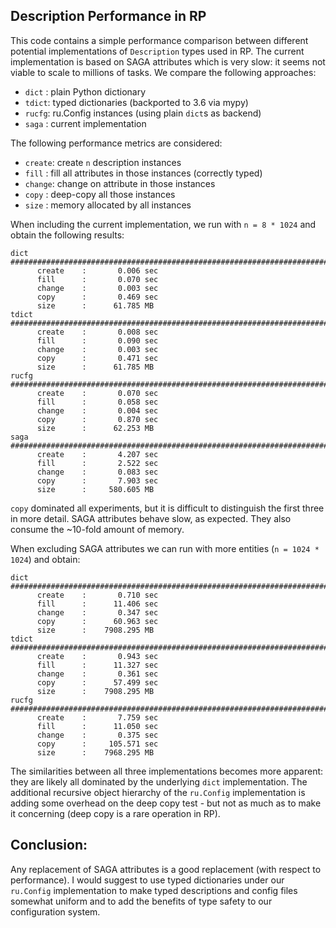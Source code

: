 
Description Performance in RP
-----------------------------

This code contains a simple performance comparison between different potential
implementations of `Description` types used in RP.  The current implementation
is based on SAGA attributes which is very slow: it seems not viable to scale to
millions of tasks.  We compare the following approaches:

  - `dict` : plain Python dictionary
  - `tdict`: typed dictionaries (backported to 3.6 via mypy)
  - `rucfg`: ru.Config instances (using plain `dict`s as backend)
  - `saga` : current implementation

The following performance metrics are considered:

  - `create`: create `n` description instances
  - `fill`  : fill all attributes in those instances (correctly typed)
  - `change`: change on attribute in those instances
  - `copy`  : deep-copy all those instances
  - `size`  : memory allocated by all instances

When including the current implementation, we run with `n = 8 * 1024` and obtain
the following results:

```
dict  ##########################################################################
      create    :       0.006 sec
      fill      :       0.070 sec
      change    :       0.003 sec
      copy      :       0.469 sec
      size      :      61.785 MB
tdict ##########################################################################
      create    :       0.008 sec
      fill      :       0.090 sec
      change    :       0.003 sec
      copy      :       0.471 sec
      size      :      61.785 MB
rucfg ##########################################################################
      create    :       0.070 sec
      fill      :       0.058 sec
      change    :       0.004 sec
      copy      :       0.870 sec
      size      :      62.253 MB
saga  ##########################################################################
      create    :       4.207 sec
      fill      :       2.522 sec
      change    :       0.083 sec
      copy      :       7.903 sec
      size      :     580.605 MB
```

`copy` dominated all experiments, but it is difficult to distinguish the first
three in more detail.  SAGA attributes behave slow, as expected.  They also
consume the ~10-fold amount of memory.

When excluding SAGA attributes we can run with more entities (`n = 1024 * 1024`)
and obtain:

```
dict  #######################################################################
      create    :       0.710 sec
      fill      :      11.406 sec
      change    :       0.347 sec
      copy      :      60.963 sec
      size      :    7908.295 MB
tdict #######################################################################
      create    :       0.943 sec
      fill      :      11.327 sec
      change    :       0.361 sec
      copy      :      57.499 sec
      size      :    7908.295 MB
rucfg #######################################################################
      create    :       7.759 sec
      fill      :      11.050 sec
      change    :       0.375 sec
      copy      :     105.571 sec
      size      :    7968.295 MB
```

The similarities between all three implementations becomes more apparent: they
are likely all dominated by the underlying `dict` implementation.  The
additional recursive object hierarchy of the `ru.Config` implementation is
adding some overhead on the deep copy test - but not as much as to make it
concerning (deep copy is a rare operation in RP).

Conclusion:
-----------

Any replacement of SAGA attributes is a good replacement (with respect to
performance).  I would suggest to use typed dictionaries under our `ru.Config`
implementation to make typed descriptions and config files somewhat uniform and
to add the benefits of type safety to our configuration system.


